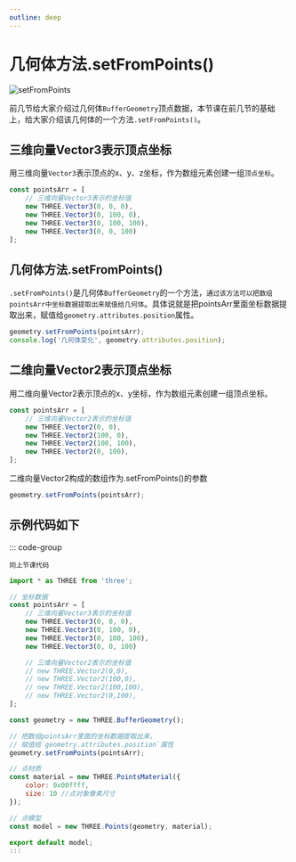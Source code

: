 ```yaml
---
outline: deep
---
```


# 几何体方法.setFromPoints()

![setFromPoints](/phaseF/setFromPoints.jpg)

前几节给大家介绍过几何体`BufferGeometry`顶点数据，本节课在前几节的基础上，给大家介绍该几何体的一个方法`.setFromPoints()`。

## 三维向量Vector3表示顶点坐标

用三维向量`Vector3`表示顶点的x、y、z坐标，作为数组元素创建一组`顶点坐标`。

```js
const pointsArr = [
    // 三维向量Vector3表示的坐标值
    new THREE.Vector3(0, 0, 0),
    new THREE.Vector3(0, 100, 0),
    new THREE.Vector3(0, 100, 100),
    new THREE.Vector3(0, 0, 100)
];
```

## 几何体方法.setFromPoints()

`.setFromPoints()`是几何体`BufferGeometry`的一个方法，`通过该方法可以把数组pointsArr中坐标数据提取出来赋值给几何体`。具体说就是把pointsArr里面坐标数据提取出来，赋值给`geometry.attributes.position`属性。

```js
geometry.setFromPoints(pointsArr);
console.log('几何体变化', geometry.attributes.position);
```

## 二维向量Vector2表示顶点坐标

用二维向量Vector2表示顶点的x、y坐标，作为数组元素创建一组顶点坐标。

```js
const pointsArr = [
    // 三维向量Vector2表示的坐标值
    new THREE.Vector2(0, 0),
    new THREE.Vector2(100, 0),
    new THREE.Vector2(100, 100),
    new THREE.Vector2(0, 100),
];
```

二维向量Vector2构成的数组作为.setFromPoints()的参数

```js
geometry.setFromPoints(pointsArr);
```
## 示例代码如下

::: code-group

```vue [index.vue]
同上节课代码
```

```js [model.js]
import * as THREE from 'three';

// 坐标数据
const pointsArr = [
    // 三维向量Vector3表示的坐标值
    new THREE.Vector3(0, 0, 0),
    new THREE.Vector3(0, 100, 0),
    new THREE.Vector3(0, 100, 100),
    new THREE.Vector3(0, 0, 100)

    // 三维向量Vector2表示的坐标值
    // new THREE.Vector2(0,0),
    // new THREE.Vector2(100,0),
    // new THREE.Vector2(100,100),
    // new THREE.Vector2(0,100),
];

const geometry = new THREE.BufferGeometry();

// 把数组pointsArr里面的坐标数据提取出来，
// 赋值给`geometry.attributes.position`属性
geometry.setFromPoints(pointsArr);

// 点材质
const material = new THREE.PointsMaterial({
    color: 0x00ffff,
    size: 10 //点对象像素尺寸
});

// 点模型
const model = new THREE.Points(geometry, material);

export default model;
:::
